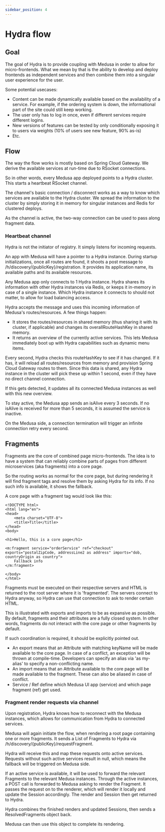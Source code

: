 ```yaml
---
sidebar_position: 4
---
```


# Hydra flow
## Goal
The goal of Hydra is to provide coupling with Medusa in order to allow for micro-frontends. What we mean by that is the ability to develop and deploy frontends as independent services and then combine them into a singular user experience for the user.

Some potential usecases:
- Content can be made dynamically available based on the availability of a service. For example, if the ordering system is down, the informational part of the site could still keep working.
- The user only has to log in once, even if different services require different logins.
- New versions of features can be tested by only conditionally exposing it to users via weights (10% of users see new feature, 90% as-is)
- Etc.

## Flow
The way the flow works is mostly based on Spring Cloud Gateway. We derive the available services at run-time due to RSocket connections. 

So in other words, every Medusa app deployed points to a Hydra cluster. This starts a heartbeat RSocket channel.

The channel's basic connection / disconnect works as a way to know which services are available to the Hydra cluster. We spread the information to the cluster by simply storing it in memory for singular instances and Redis for clustered deploys.

As the channel is active, the two-way connection can be used to pass along fragment data.

### Heartbeat channel

Hydra is not the initiator of registry. It simply listens for incoming requests.

An app with Medusa will have a pointer to a Hydra instance. During startup initializations, once all routes are found, it shoots a post message to /h/discovery/{publicKey}/registration. 
It provides its application name, its available paths and its available resources.

Any Medusa app only connects to 1 Hydra instance. Hydra shares its information with other Hydra instances via Redis, or keeps it in-memory in case of a single instance. 
Which Hydra instance it connects to should not matter, to allow for load balancing access.

Hydra accepts the message and uses this incoming information of Medusa's routes/resources. A few things happen:
- It stores the routes/resources in shared memory (thus sharing it with its cluster, if applicable) and changes its overallRouteHashKey in shared memory.
- It returns an overview of the currently active services. This lets Medusa immediately boot up with Hydra capabilities such as dynamic menu items.

Every second, Hydra checks this routeHashKey to see if it has changed. If it has, it will reload all routes/resources from memory and provision Spring Cloud Gateway routes to them. 
Since this data is shared, any Hydra instance in the cluster will pick these up within 1 second, even if they have no direct channel connection.

If this gets detected, it updates all its connected Medusa instances as well with this new overview.

To stay active, the Medusa app sends an isAlive every 3 seconds. If no isAlive is received for more than 5 seconds, it is assumed the service is inactive.

On the Medusa side, a connection termination will trigger an infinite connection retry every second.

## Fragments
Fragments are the core of combined page micro-frontends. The idea is to have a system that can reliably combine parts of pages from different microservices (aka fragments) into a core page.

So the routing works as normal for the core page, but during rendering it will find fragment tags and resolve them by asking Hydra for its info. If no such info is available, it shows the fallback.

A core page with a fragment tag would look like this:

```
<!DOCTYPE html>
<html lang="en">
<head>
    <meta charset="UTF-8">
    <title>Title</title>
</head>
<body>

<h1>Hello, this is a core page</h1>

<m:fragment service="orderService" ref="checkout" exports="postalZipCode, addressLine2 as address" imports="dob, countryOrigin as country">
    Fallback info
</m:fragment>

</body>
</html>
```
Fragments must be executed on their respective servers and HTML is returned to the root server where it is 'fragmented'. The servers connect to Hydra anyway, so Hydra can use that connection to ask to render certain HTML.

This is illustrated with exports and imports to be as expansive as possible. By default, fragments and their attributes are a fully closed system. In other words, fragments do not interact with the core page or other fragments by default.

If such coordination is required, it should be explicitly pointed out.

- An export means that an Attribute with matching keyName will be made available to the core page. In case of a conflict, an exception will be thrown at compile-time. Developers can specify an alias via 'as my-alias' to specify a non-conflicting name.
- An import means that an Attribute available to the core page will be made available to the fragment. These can also be aliased in case of conflict.
- Service / Ref define which Medusa UI app (service) and which page fragment (ref) get used.

### Fragment render requests via channel

Upon registration, Hydra knows how to reconnect with the Medusa instances, which allows for communication from Hydra to connected services. 

Medusa will again initiate the flow, when rendering a root page containing one or more fragments. It sends a List of Fragments to Hydra via /h/discovery/{publicKey}/requestFragment.

Hydra will receive this and map these requests onto active services. Requests without such active services result in null, which means the fallback will be triggered on Medusa side.

If an active service is available, it will be used to forward the relevant Fragments to the relevant Medusa instances. Through the active instances, a POST call is forwarded to Medusa asking to render the Fragment.
It passes the request on to the renderer, which will render it locally and update the Session accordingly. The render and Session then get returned to Hydra.

Hydra combines the finished renders and updated Sessions, then sends a ResolvedFragments object back.

Medusa can then use this object to complete its rendering.